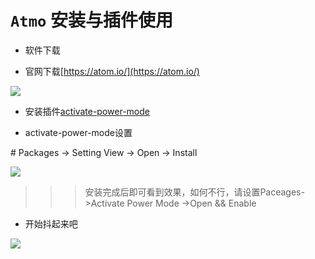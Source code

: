 # `Atmo` 安装与插件使用

* 软件下载

* 官网下载[https://atom.io/](https://atom.io/)<br/>

[![](https://github.com/htengweb/react-knowledge/blob/master/images/atmo.png)](https://atom.io/ "去下载")

* 安装插件[activate-power-mode](https://atom.io/packages/activate-power-mode)

* activate-power-mode设置

\#   Packages -> Setting View -> Open -> Install  <br/>

![](https://github.com/htengweb/react-knowledge/blob/master/images/activateSetting.png)

>>>安装完成后即可看到效果，如何不行，请设置Paceages->Activate Power Mode ->Open && Enable

* 开始抖起来吧

![](https://github.com/htengweb/react-knowledge/blob/master/images/activate-power-mode.gif)